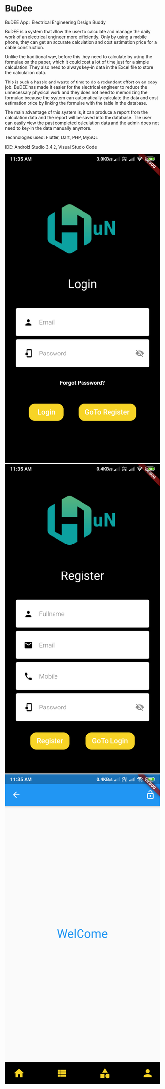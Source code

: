 # BuDee

BuDEE App : Electrical Engineering Design Buddy

BuDEE is a system that allow the user to calculate and manage the daily work of an electrical engineer more efficiently. Only by using a mobile phone, they can get an accurate calculation and cost estimation price for a cable construction. 

Unlike the traditional way, before this they need to calculate by using the formulae on the paper, which it could cost a lot of time just for a simple calculation. They also need to always key-in data in the Excel file to store the calculation data. 

This is such a hassle and waste of time to do a redundant effort on an easy job. BuDEE has made it easier for the electrical engineer to reduce the unnecessary physical work and they does not need to memorizing the formulae because the system can automatically calculate the data and cost estimation price by linking the formulae with the table in the database. 

The main advantage of this system is, it can produce a report from the calculation data and the report will be saved into the database. The user can easily view the past completed calculation data and the admin does not need to key-in the data manually anymore. 

Technologies used: Flutter, Dart, PHP, MySQL

IDE: Android Studio 3.4.2, Visual Studio Code

![](screenshot-1.png?raw=true)
![](screenshot-2.png?raw=true)
![](screenshot-3.png?raw=true)
